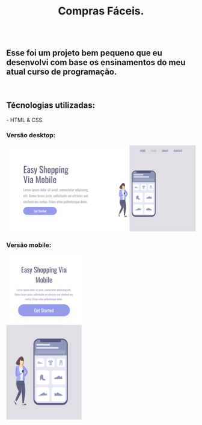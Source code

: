 <h1 align="center">Compras Fáceis.</h1>
<br>
<br>
<h2>Esse foi um projeto bem pequeno que eu desenvolvi com base os ensinamentos do meu atual curso de programação.</h2>
<br>

<h2>Técnologias utilizadas:</h2>
  - HTML & CSS.
<br>

<h3>Versão desktop:</h3>
<img src="https://github.com/AlissonDias03/compras-faceis/blob/master/projetocss2/assets/readme_pc.png?raw=true" width="600px" />
<br>

<h3>Versão mobile:</h3>
<img src="https://github.com/AlissonDias03/compras-faceis/blob/master/projetocss2/assets/readme_mobile.png?raw=true" width="200px" />
